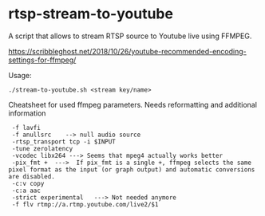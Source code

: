 # rtsp-stream-to-youtube
A script that allows to stream RTSP source to Youtube live using FFMPEG.

https://scribbleghost.net/2018/10/26/youtube-recommended-encoding-settings-for-ffmpeg/

Usage:
```
./stream-to-youtube.sh <stream key/name>
```

Cheatsheet for used ffmpeg parameters. Needs reformatting and additional information
```
 -f lavfi
 -f anullsrc	-->	null audio source
 -rtsp_transport tcp -i $INPUT
 -tune zerolatency
 -vcodec libx264 ---> Seems that mpeg4 actually works better
 -pix_fmt +	 --->  If pix_fmt is a single +, ffmpeg selects the same pixel format as the input (or graph output) and automatic conversions are disabled.
 -c:v copy
 -c:a aac
 -strict experimental 	---> Not needed anymore
 -f flv rtmp://a.rtmp.youtube.com/live2/$1
```
